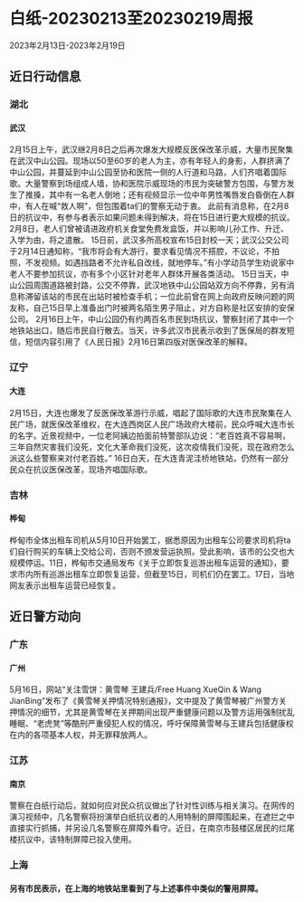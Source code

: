 # 白纸-20230213至20230219周报

2023年2月13日-2023年2月19日

## 近日行动信息

### 湖北

#### 武汉

2月15日上午，武汉继2月8日之后再次爆发大规模反医保改革示威，大量市民聚集在武汉中山公园。现场以50至60岁的老人为主，亦有年轻人的身影，人群挤满了中山公园，并蔓延到中山公园至协和医院一侧的人行道和马路，人们齐唱着国际歌。大量警察到场组成人墙，协和医院示威现场的市民为突破警方包围，与警方发生了推搡，其中有一名老人倒地；还有视频显示一位中年男性嘴唇发白昏倒在人群中，有人在喊“救人啊”，但包围着ta们的警察无动于衷。
此前有消息称，在2月8日的抗议中，有参与者表示如果问题未得到解决，将在15日进行更大规模的抗议。2月8日，老人们曾被请进政府机关食堂免费发盒饭，并以影响儿孙工作、升迁、入学为由，将之遣散。
15日前，武汉多所高校宣布15日封校一天；武汉公交公司于2月14日通知称，“我市将会有大游行，要求看见情况不搭腔，不议论，不拍照，不发视频。如遇挡路者不允许私自改线，就地停车。”有小学动员学生劝说家中老人不要参加抗议，亦有多个小区针对老年人群体开展各类活动。
15日当天，中山公园周围道路被封路，公交不停靠，武汉地铁中山公园站双方向不停靠，另有消息称滞留该站的市民在出站时被检查手机；一位此前曾在网上向政府反映问题的网友称，自己15日早上准备出门时被两名陌生男子阻止，对方自称是社区安排的安保公司。
2月16日上午，中山公园仍有约两百名市民到场抗议，警察封闭了其中一个地铁站出口，随后市民自行散去。当天，许多武汉市民表示收到了医保局的群发短信，短信内容引用了《人民日报》2月16日第四版对医保改革的解释。

### 辽宁

#### 大连

2月15日，大连也爆发了反医保改革游行示威，唱起了国际歌的大连市民聚集在人民广场，就医保改革维权，在大连西岗区人民广场政府大楼前，民众呼喊大连市长的名字。近景视频中，一位老阿姨边拍面前特警部队边说：“老百姓真不容易啊，三年自然灾害我们没死，文化大革命我们没死，这次疫情我们没死，现在政府怎么派这么些警察来对付老百姓。”
16日白天，在大连青泥洼桥地铁站，仍然有一部分民众在抗议医保改革，现场齐唱国际歌。

### 吉林

#### 桦甸

桦甸市全体出租车司机从5月10日开始罢工，据悉原因为出租车公司要求司机将ta们自行购买的车辆上交给公司，否则不颁发营运执照。受此影响，该市的公交也大规模停运。11日，桦甸市交通局发布《关于立即恢复巡游出租车运营的通知》，要求市内所有巡游出租车立即恢复运营，但截至15日，司机们仍在罢工。17日，当地网友表示出租车运营已经恢复。

## 近日警方动向

### 广东

#### 广州

5月16日，网站“关注雪饼：黄雪琴 王建兵/Free Huang XueQin &amp; Wang JianBing”发布了《黄雪琴关押情况特别通报》，文中提及了黄雪琴被广州警方关押情况的细节，尤其是黄雪琴在关押期间出现严重健康问题以及警方运用强制扰乱睡眠、“老虎凳”等酷刑严重侵犯人权的情况，呼吁保障黄雪琴与王建兵包括健康权在内的各项基本人权，并无罪释放两人。

### 江苏

#### 南京

警察在白纸行动后，就如何应对民众抗议做出了针对性训练与相关演习。在网传的演习视频中，几名警察将扮演举白纸抗议者的人用特制的屏障围起来，在遮拦之中直接实行抓捕，并另设几名警察在屏障外看守。近日，在南京市鼓楼区居民的烂尾楼抗议中，该特制屏障已投入使用。

### 上海

#### 另有市民表示，在上海的地铁站里看到了与上述事件中类似的警用屏障。